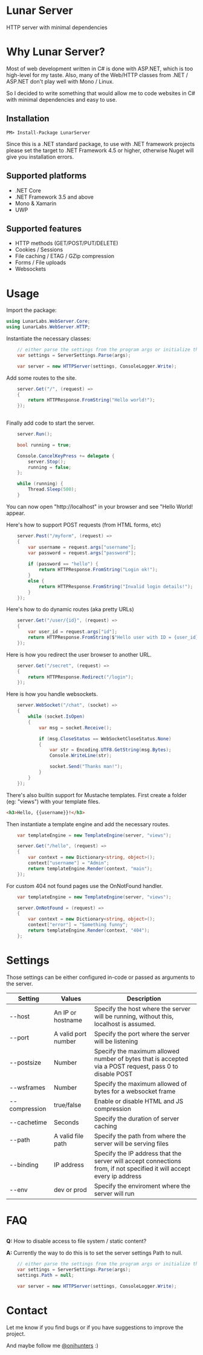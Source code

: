 # Lunar Server
HTTP server with minimal dependencies 

# Why Lunar Server?
Most of web development written in C# is done with ASP.NET, which is too high-level for my taste.
Also, many of the Web/HTTP classes from .NET / ASP.NET don't play well with Mono / Linux.


So I decided to write something that would allow me to code websites in C# with minimal dependencies and easy to use.

## Installation

    PM> Install-Package LunarServer

Since this is a .NET standard package, to use with .NET framework projects please set the target to .NET Framework 4.5 or higher, otherwise Nuget will give you installation errors.

## Supported platforms

- .NET Core
- .NET Framework 3.5 and above
- Mono & Xamarin
- UWP

## Supported features

- HTTP methods (GET/POST/PUT/DELETE)
- Cookies / Sessions
- File caching / ETAG / GZip compression
- Forms / File uploads
- Websockets

# Usage

Import the package:

```c#
using LunarLabs.WebServer.Core;
using LunarLabs.WebServer.HTTP;
```

Instantiate the necessary classes:

```c#
	// either parse the settings from the program args or initialize them manually
	var settings = ServerSettings.Parse(args);

	var server = new HTTPServer(settings, ConsoleLogger.Write);
```

Add some routes to the site.

```c#
	server.Get("/", (request) =>
	{
		return HTTPResponse.FromString("Hello world!");
	});
	
```

Finally add code to start the server.
```c#
	server.Run();

	bool running = true;

	Console.CancelKeyPress += delegate {
		server.Stop();
		running = false;
	};

	while (running) {
		Thread.Sleep(500);
	}
```

You can now open "http://localhost" in your browser and see "Hello World! appear.

Here's how to support POST requests (from HTML forms, etc)
```c#
	server.Post("/myform", (request) =>
	{		
		var username = request.args["username"];
		var password = request.args["password"];
		
		if (password == "hello") {
			return HTTPResponse.FromString("Login ok!");
		}
		else {
			return HTTPResponse.FromString("Invalid login details!");
		}		
	});	
```

Here's how to do dynamic routes (aka pretty URLs)
```c#
	server.Get("/user/{id}", (request) =>
	{		
		var user_id = request.args["id"];
		return HTTPResponse.FromString($"Hello user with ID = {user_id}!");
	});	
```

Here is how you redirect the user browser to another URL.
```c#
	server.Get("/secret", (request) =>
	{				
		return HTTPResponse.Redirect("/login");
	});	
```

Here is how you handle websockets.
```c#
	server.WebSocket("/chat", (socket) =>
	{
		while (socket.IsOpen)
		{
			var msg = socket.Receive();

			if (msg.CloseStatus == WebSocketCloseStatus.None)
			{
				var str = Encoding.UTF8.GetString(msg.Bytes);
				Console.WriteLine(str);

				socket.Send("Thanks man!");
			}
		}
	});
```

There's also builtin support for Mustache templates.
First create a folder (eg: "views") with your template files.

```html
<h3>Hello, {{username}}!</h3>
```

Then instantiate a template engine and add the necessary routes.
```c#	
	var templateEngine = new TemplateEngine(server, "views");

	server.Get("/hello", (request) =>
	{
		var context = new Dictionary<string, object>();
		context["username"] = "Admin";
		return templateEngine.Render(context, "main");
	});
```

For custom 404 not found pages use the OnNotFound handler.

```c#	
	var templateEngine = new TemplateEngine(server, "views");

	server.OnNotFound = (request) =>
	{
		var context = new Dictionary<string, object>();
		context["error"] = "Something funny";
		return templateEngine.Render(context, "404");
	};
```

# Settings

Those settings can be either configured in-code or passed as arguments to the server.
			
| Setting  | Values | Description |
| ------------- | ------------- | ------------- |
| --host  | An IP or hostname  | Specify the host where the server will be running, without this, localhost is assumed.  |
| --port  | A valid port number  | Specify the port where the server will be listening  |
| --postsize  | Number | Specify the maximum allowed number of bytes that is accepted via a POST request, pass 0 to disable POST  |
| --wsframes  | Number | Specify the maximum allowed of bytes for a websocket frame |
| --compression  | true/false  | Enable or disable HTML and JS compression |
| --cachetime  | Seconds  | Specify the duration of server caching  |
| --path  | A valid file path  | Specify the path from where the server will be serving files  |
| --binding  | IP address | Specify the IP address that the server will accept connections from, if not specified it will accept every ip address |
| --env  | dev or prod  | Specify the enviroment where the server will run |

			
# FAQ

##
**Q:** How to disable access to file system / static content? 

**A:** Currently the way to do this is to set the server settings Path to null.
```c#
	// either parse the settings from the program args or initialize them manually
	var settings = ServerSettings.Parse(args);
	settings.Path = null;

	var server = new HTTPServer(settings, ConsoleLogger.Write);
```

# Contact

Let me know if you find bugs or if you have suggestions to improve the project.

And maybe follow me [@onihunters](https://twitter.com/onihunters) :)